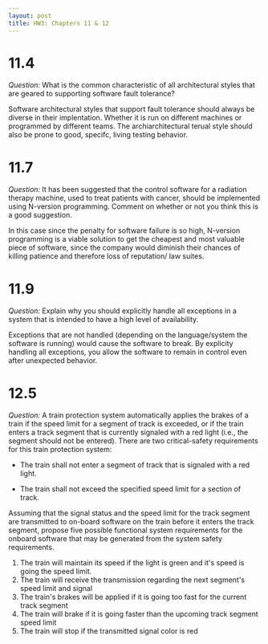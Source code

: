 ```yaml
---
layout: post
title: HW3: Chapters 11 & 12
---
```


# 11.4 
_Question:_ What is the common characteristic of all architectural styles that are geared to supporting software fault tolerance?

Software architectural styles that support fault tolerance should always be diverse in their implentation. Whether it is run on different machines or programmed by different teams. The archiarchitectural terual style should also be prone to good, specifc, living testing behavior. 

# 11.7 
_Question:_ It has been suggested that the control software for a radiation therapy machine, used to treat patients with cancer, should be implemented using N-version programming. Comment on whether or not you think this is a good suggestion.

In this case since the penalty for software failure is so high, N-version programming is a viable solution to get the cheapest and most valuable piece of software, since the company would diminish their chances of killing patience and therefore loss of reputation/ law suites. 

# 11.9 
_Question:_ Explain why you should explicitly handle all exceptions in a system that is intended to have a high level of availability.

Exceptions that are not handled (depending on the language/system the software is running) would cause the software to break. By explicity handling all exceptions, you allow the software to remain in control even after unexpected behavior. 


# 12.5 
_Question:_ A train protection system automatically applies the brakes of a train if the speed limit for a segment of track is exceeded, or if the train enters a track segment that is currently signaled with a red light (i.e., the segment should not be entered). There are two critical-safety requirements for this train protection system:

* The train shall not enter a segment of track that is signaled with a red light.

* The train shall not exceed the specified speed limit for a section of track.
 
Assuming that the signal status and the speed limit for the track segment are transmitted to
on-board software on the train before it enters the track segment, propose five possible
functional system requirements for the onboard software that may be generated from the
system safety requirements.

1. The train will maintain its speed if the light is green and it's speed is going the speed limit. 
2. The train will receive the transmission regarding the next segment's speed limit and signal
3. The train's brakes will be applied if it is going too fast for the current track segment
4. The train will brake if it is going faster than the upcoming track segment speed limit 
5. The train will stop if the transmitted signal color is red